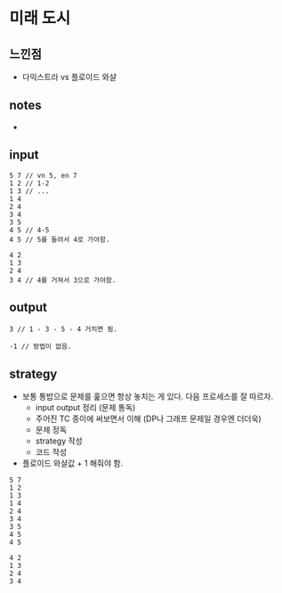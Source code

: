 # 미래 도시

## 느낀점
* 다익스트라 vs 플로이드 와샬

## notes
* 

## input
```
5 7 // vn 5, en 7
1 2 // 1-2
1 3 // ...
1 4
2 4
3 4
3 5
4 5 // 4-5
4 5 // 5를 들려서 4로 가야함.
```
```
4 2
1 3
2 4
3 4 // 4를 거쳐서 3으로 가야함.
```

## output
```
3 // 1 - 3 - 5 - 4 거치면 됨.
```
```
-1 // 방법이 없음.
```

## strategy
* 보통 통밥으로 문제를 훑으면 항상 놓치는 게 있다. 다음 프로세스를 잘 따르자.
  * input output 정리 (문제 통독)
  * 주어진 TC 종이에 써보면서 이해 (DP나 그래프 문제일 경우엔 더더욱)
  * 문제 정독
  * strategy 작성
  * 코드 작성
* 플로이드 와샬값 + 1 해줘야 함.


```
5 7
1 2
1 3
1 4
2 4
3 4
3 5
4 5
4 5
```
```
4 2
1 3
2 4
3 4
```